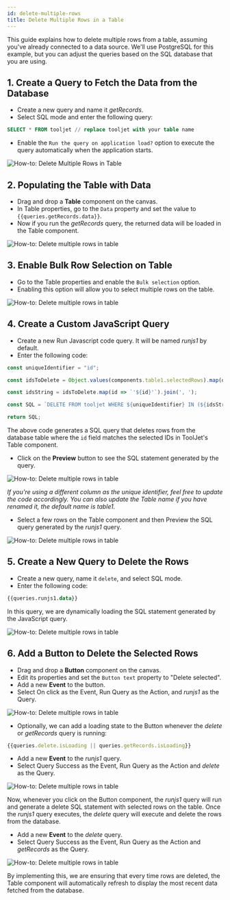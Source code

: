 ```yaml
---
id: delete-multiple-rows
title: Delete Multiple Rows in a Table
---
```

<div style={{paddingBottom:'24px'}}>

This guide explains how to delete multiple rows from a table, assuming you've already connected to a data source. We'll use PostgreSQL for this example, but you can adjust the queries based on the SQL database that you are using.

</div>

<div >

## 1. Create a Query to Fetch the Data from the Database

- Create a new query and name it *getRecords*.
- Select SQL mode and enter the following query:

```sql
SELECT * FROM tooljet // replace tooljet with your table name
```

- Enable the `Run the query on application load?` option to execute the query automatically when the application starts. 

<div style={{textAlign: 'left'}}>
    <img style={{ border:'0', marginBottom:'15px' }} className="screenshot-full" src="/img/how-to/delete-rows/getRecords.png" alt="How-to: Delete Multiple Rows in Table" />
</div>

</div>

<div >

## 2. Populating the Table with Data

- Drag and drop a **Table** component on the canvas. 
- In Table properties, go to the `Data` property and set the value to `{{queries.getRecords.data}}`. 
- Now if you run the *getRecords* query, the returned data will be loaded in the Table component.

<div style={{textAlign: 'left'}}>
    <img style={{ border:'0', marginBottom:'15px' }} className="screenshot-full" src="/img/how-to/delete-rows/querydata.png" alt="How-to: Delete multiple rows in table" />
</div>

</div>

<div >

## 3. Enable Bulk Row Selection on Table

- Go to the Table properties and enable the `Bulk selection` option. 
- Enabling this option will allow you to select multiple rows on the table. 

<div style={{textAlign: 'center'}}>
    <img style={{ border:'0', marginBottom:'15px' }} className="screenshot-full" src="/img/how-to/delete-rows/bulkselection.png" alt="How-to: Delete multiple rows in table" />
</div>

</div>

<div >

## 4. Create a Custom JavaScript Query

- Create a new Run Javascript code query. It will be named *runjs1* by default.
- Enter the following code:

```js
const uniqueIdentifier = "id";

const idsToDelete = Object.values(components.table1.selectedRows).map(dataUpdate => dataUpdate[uniqueIdentifier]);

const idsString = idsToDelete.map(id => `'${id}'`).join(', ');

const SQL = `DELETE FROM tooljet WHERE ${uniqueIdentifier} IN (${idsString});`;

return SQL;
```

The above code generates a SQL query that deletes rows from the database table where the `id` field matches the selected IDs in ToolJet's Table component. 

- Click on the **Preview** button to see the SQL statement generated by the query.

<div style={{textAlign: 'left'}}>
    <img style={{ border:'0'}} className="screenshot-full" src="/img/how-to/delete-rows/runjs.png" alt="How-to: Delete multiple rows in table" />
</div>

*If you're using a different column as the unique identifier, feel free to update the code accordingly. You can also update the Table name if you have renamed it, the default name is *table1*.*

- Select a few rows on the Table component and then Preview the SQL query generated by the *runjs1* query.

<div style={{textAlign: 'left'}}>
    <img style={{ border:'0', marginBottom:'15px' }} className="screenshot-full" src="/img/how-to/delete-rows/runjs1.png" alt="How-to: Delete multiple rows in table" />
</div>

</div>

<div >

## 5. Create a New Query to Delete the Rows

- Create a new query, name it `delete`, and select SQL mode.
- Enter the following code:
```sql
{{queries.runjs1.data}} 
```

In this query, we are dynamically loading the SQL statement generated by the JavaScript query.

<div style={{textAlign: 'left'}}>
    <img style={{ border:'0', marginBottom:'15px' }} className="screenshot-full" src="/img/how-to/delete-rows/delete.png" alt="How-to: Delete multiple rows in table" />
</div>

</div>

<div >

## 6. Add a Button to Delete the Selected Rows

- Drag and drop a **Button** component on the canvas. 
- Edit its properties and set the `Button text` property to "Delete selected". 
- Add a new **Event** to the button.
- Select On click as the Event, Run Query as the Action, and *runjs1* as the Query.

<div style={{textAlign: 'left', marginBottom: '15px'}}>
    <img className="screenshot-full" src="/img/how-to/delete-rows/button.png" alt="How-to: Delete multiple rows in table" />
</div>

- Optionally, we can add a loading state to the Button whenever the *delete* or *getRecords* query is running:
```js
{{queries.delete.isLoading || queries.getRecords.isLoading}}
```

- Add a new **Event** to the *runjs1* query.
- Select Query Success as the Event, Run Query as the Action and *delete* as the Query.

<div style={{textAlign: 'left', marginBotton:'15px'}}>
    <img className="screenshot-full" src="/img/how-to/delete-rows/eventrunjs.png" alt="How-to: Delete multiple rows in table" />
</div>

Now, whenever you click on the Button component, the *runjs1* query will run and generate a delete SQL statement with selected rows on the table. Once the *runjs1* query executes, the *delete* query will execute and delete the rows from the database.

- Add a new **Event** to the *delete* query.
- Select Query Success as the Event, Run Query as the Action and *getRecords* as the Query.

<div style={{textAlign: 'left', marginBottom:'15px'}}>
    <img className="screenshot-full" src="/img/how-to/delete-rows/eventdelete.png" alt="How-to: Delete multiple rows in table" />
</div>

By implementing this, we are ensuring that every time rows are deleted, the Table component will automatically refresh to display the most recent data fetched from the database.

</div>
